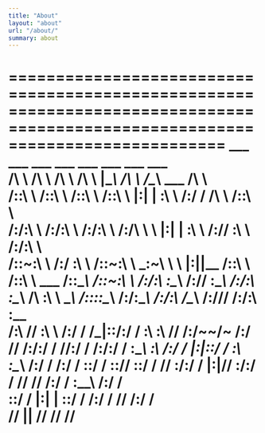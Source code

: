 ```yaml
---
title: "About"
layout: "about"
url: "/about/"
summary: about
---
```

===============================================================================================================================
      ___           ___           ___           ___           ___           ___           ___                       ___     
     /\  \         /\  \         /\  \         /\  \         |\__\         /\  \         /\__\          ___        /\  \    
    /::\  \       /::\  \       /::\  \       /::\  \        |:|  |        \:\  \       /:/  /         /\  \      /::\  \   
   /:/\:\  \     /:/\:\  \     /:/\:\  \     /:/\ \  \       |:|  |         \:\  \     /:/__/          \:\  \    /:/\:\  \  
  /::\~\:\  \   /:/  \:\  \   /::\~\:\  \   _\:\~\ \  \      |:|__|__       /::\  \   /::\  \ ___      /::\__\  /::\~\:\  \ 
 /:/\:\ \:\__\ /:/__/ \:\__\ /:/\:\ \:\__\ /\ \:\ \ \__\     /::::\__\     /:/\:\__\ /:/\:\  /\__\  __/:/\/__/ /:/\:\ \:\__\
 \/__\:\ \/__/ \:\  \ /:/  / \/_|::\/:/  / \:\ \:\ \/__/    /:/~~/~       /:/  \/__/ \/__\:\/:/  / /\/:/  /    \/__\:\/:/  /
      \:\__\    \:\  /:/  /     |:|::/  /   \:\ \:\__\     /:/  /        /:/  /           \::/  /  \::/__/          \::/  / 
       \/__/     \:\/:/  /      |:|\/__/     \:\/:/  /     \/__/         \/__/            /:/  /    \:\__\          /:/  /  
                  \::/  /       |:|  |        \::/  /                                    /:/  /      \/__/         /:/  /   
                   \/__/         \|__|         \/__/                                     \/__/                     \/__/    
===============================================================================================================================
